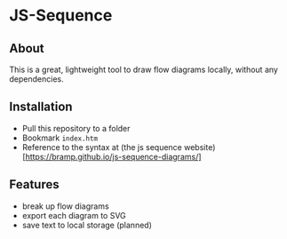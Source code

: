 # JS-Sequence

## About
This is a great, lightweight tool to draw flow diagrams locally, without any dependencies.

## Installation

* Pull this repository to a folder
* Bookmark `index.htm`
* Reference to the syntax at (the js sequence website)[https://bramp.github.io/js-sequence-diagrams/]

## Features

* break up flow diagrams
* export each diagram to SVG
* save text to local storage (planned)
